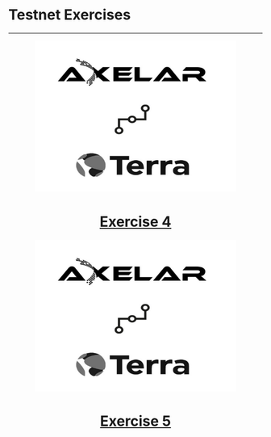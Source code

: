 # Testnet Exercises
-----

<!-- panels:start -->

<!-- div:right-panel -->
   <center>
  <a href="../#/Exercises/exercise-4">
<img src="../_media/ex4.jpeg"
     width=400" height="300">
       <center><h1>Exercise 4</h1></center>
  </a>
  </center>

   <center>
  <a href="../#/Exercises/exercise-5">
<img src="../_media/ex4.jpeg"
     width=400" height="300">
       <center><h1>Exercise 5</h1></center>
  </a>
  </center>

<!-- div:right-panel -->


<!-- panels:end -->